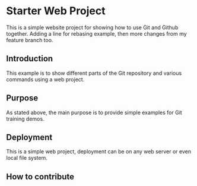 # Starter Web Project

This is a simple website project for showing how to use Git and Github together. Adding a line for rebasing example, then more changes from my feature branch too.

## Introduction

This example is to show different parts of the Git repository and various commands using a web project.

## Purpose

As stated above, the main purpose is to provide simple examples for Git training demos.

## Deployment

This is a simple web project, deployment can be on any web server or even local file system.

## How to contribute